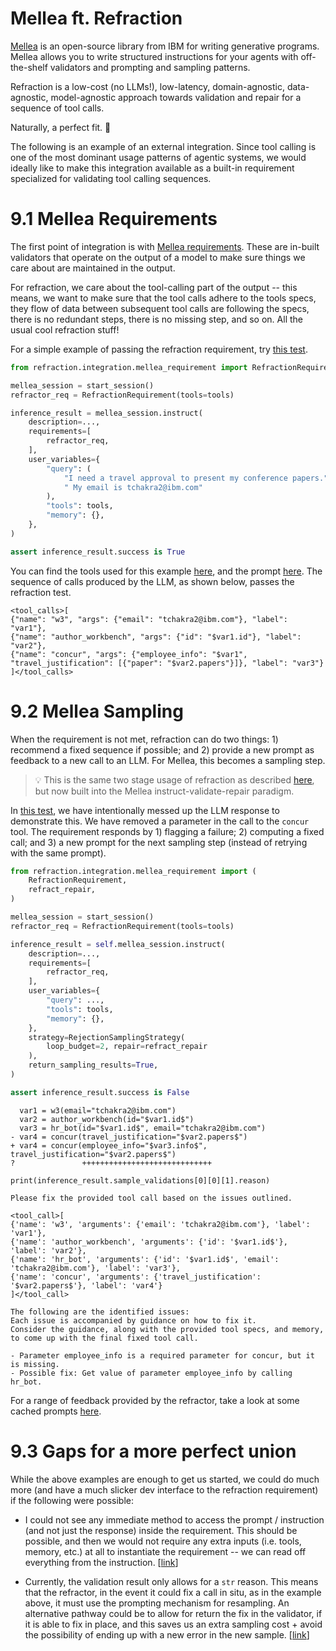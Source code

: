 # Mellea ft. Refraction

[Mellea](https://mellea.ai) is an open-source library from IBM for writing generative programs.
Mellea allows you to write structured instructions for your agents with off-the-shelf validators
and prompting and sampling patterns.

Refraction is a low-cost (no LLMs!), low-latency, domain-agnostic, data-agnostic, model-agnostic
approach towards validation and repair for a sequence of tool calls.

Naturally, a perfect fit. 🤗

The following is an example of an external integration.
Since tool calling is one of the most dominant usage patterns of agentic systems,
we would ideally like to make this integration available as a built-in requirement
specialized for validating tool calling sequences.

# 9.1 Mellea Requirements

The first point of integration is with [Mellea requirements](https://docs.mellea.ai/overview/requirements#validating-requirements).
These are in-built validators that operate on the output of a model
to make sure things we care about are maintained in the output.

For refraction, we care about the tool-calling part of the output -- this means, we
want to make sure that the tool calls adhere to the tools specs, they flow of data
between subsequent tool calls are following the specs, there is no redundant steps,
there is no missing step, and so on. All the usual cool refraction stuff!

For a simple example of passing the refraction requirement, try [this test](https://github.com/AgentToolkit/agent-lifecycle-toolkit/blob/main/tests/pre-tool-reflection/refraction/mellea/test_mellea.py#L26).

```python
from refraction.integration.mellea_requirement import RefractionRequirement

mellea_session = start_session()
refractor_req = RefractionRequirement(tools=tools)

inference_result = mellea_session.instruct(
    description=...,
    requirements=[
        refractor_req,
    ],
    user_variables={
        "query": (
            "I need a travel approval to present my conference papers."
            " My email is tchakra2@ibm.com"
        ),
        "tools": tools,
        "memory": {},
    },
)

assert inference_result.success is True
```

You can find the tools used for this example [here](https://github.com/AgentToolkit/agent-lifecycle-toolkit/blob/main/tests/utils/refraction/tools/sample_tool_specs.py),
and the prompt [here](https://github.com/AgentToolkit/agent-lifecycle-toolkit/blob/main/tests/utils/refraction/mellea/prompt.py).
The sequence of calls produced by the LLM, as shown below, passes the refraction test.

```
<tool_calls>[
{"name": "w3", "args": {"email": "tchakra2@ibm.com"}, "label": "var1"},
{"name": "author_workbench", "args": {"id": "$var1.id"}, "label": "var2"},
{"name": "concur", "args": {"employee_info": "$var1", "travel_justification": [{"paper": "$var2.papers"}]}, "label": "var3"}
]</tool_calls>
```

# 9.2 Mellea Sampling

When the requirement is not met, refraction can do two things: 1) recommend a fixed sequence if possible; and 2) provide a
new prompt as feedback to a new call to an LLM. For Mellea, this becomes a sampling step.

> 💡 This is the same two stage usage of refraction as described [here](02.-The-Refraction-API-%7C-Inputs-and-Outputs.md#224-prompt-generation), but now built into the Mellea instruct-validate-repair paradigm.

In [this test](https://github.com/AgentToolkit/agent-lifecycle-toolkit/blob/main/tests/pre-tool-reflection/refraction/mellea/test_mellea.py#L77),
we have intentionally messed up the LLM response to demonstrate this.
We have removed a parameter in the call to the `concur` tool. The requirement responds
by 1) flagging a failure; 2) computing a fixed call;
and 3) a new prompt for the next sampling step (instead of retrying with the same prompt).


```python
from refraction.integration.mellea_requirement import (
    RefractionRequirement,
    refract_repair,
)

mellea_session = start_session()
refractor_req = RefractionRequirement(tools=tools)

inference_result = self.mellea_session.instruct(
    description=...,
    requirements=[
        refractor_req,
    ],
    user_variables={
        "query": ...,
        "tools": tools,
        "memory": {},
    },
    strategy=RejectionSamplingStrategy(
        loop_budget=2, repair=refract_repair
    ),
    return_sampling_results=True,
)

assert inference_result.success is False
```

```
  var1 = w3(email="tchakra2@ibm.com")
  var2 = author_workbench(id="$var1.id$")
  var3 = hr_bot(id="$var1.id$", email="tchakra2@ibm.com")
- var4 = concur(travel_justification="$var2.papers$")
+ var4 = concur(employee_info="$var3.info$", travel_justification="$var2.papers$")
?               +++++++++++++++++++++++++++++
```

```
print(inference_result.sample_validations[0][0][1].reason)
```

```
Please fix the provided tool call based on the issues outlined.

<tool_call>[
{'name': 'w3', 'arguments': {'email': 'tchakra2@ibm.com'}, 'label': 'var1'},
{'name': 'author_workbench', 'arguments': {'id': '$var1.id$'}, 'label': 'var2'},
{'name': 'hr_bot', 'arguments': {'id': '$var1.id$', 'email': 'tchakra2@ibm.com'}, 'label': 'var3'},
{'name': 'concur', 'arguments': {'travel_justification': '$var2.papers$'}, 'label': 'var4'}
]</tool_call>

The following are the identified issues:
Each issue is accompanied by guidance on how to fix it.
Consider the guidance, along with the provided tool specs, and memory, to come up with the final fixed tool call.

- Parameter employee_info is a required parameter for concur, but it is missing.
- Possible fix: Get value of parameter employee_info by calling hr_bot.
```

For a range of feedback provided by the refractor, take a look at some
cached prompts [here](https://github.com/AgentToolkit/agent-lifecycle-toolkit/blob/main/tests/pre-tool-reflection/refraction/prompt_generation/cached_prompts).

# 9.3 Gaps for a more perfect union

While the above examples are enough to get us started, we could do
much more (and have a much slicker dev interface to the refraction requirement)
if the following were possible:

- I could not see any immediate method to access the prompt / instruction
(and not just the response) inside the requirement.
This should be possible, and then we would not require any extra inputs (i.e. tools, memory, etc.) at all
to instantiate the requirement -- we can read off everything from the instruction. [[link](https://github.com/AgentToolkit/agent-lifecycle-toolkit/blob/main/altk/pre_tool_reflection_toolkit/refraction/src/integration/mellea_requirement.py#12)]

- Currently, the validation result only allows for a `str` reason. This means that the refractor, in the
event it could fix a call in situ, as in the example above, it must use the prompting mechanism for resampling.
An alternative pathway could be to allow for return the fix in the validator, if it is able to fix in place, and this
saves us an extra sampling cost + avoid the possibility of ending up with a new error in the new sample. [[link](https://github.com/AgentToolkit/agent-lifecycle-toolkit/blob/main/altk/pre_tool_reflection_toolkit/refraction/src/integration/mellea_requirement.py#L19)]
